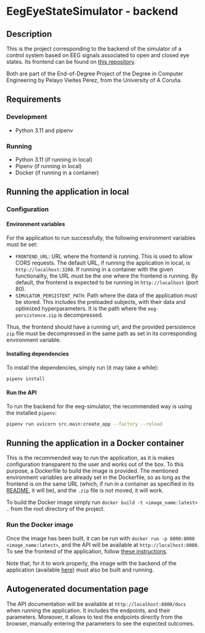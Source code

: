 # EegEyeStateSimulator - backend
## Description
This is the project corresponding to the backend of the simulator of a control system based on EEG
signals associated to open and closed eye states. Its frontend can be found on [this 
repository](https://github.com/pevipe/eeg-eye-state-simulator-frontend).

Both are part of the End-of-Degree Project of the Degree in Computer Engineering by Pelayo Vieites
Pérez, from the University of A Coruña. 


## Requirements
### Development
- Python 3.11 and pipenv

### Running
- Python 3.11 (if running in local)
- Pipenv (if running in local)
- Docker (if running in a container)

## Running the application in local
### Configuration
#### Environment variables
For the application to run successfully, the following environment variables must be set:
- `FRONTEND_URL`: URL where the frontend is running. This is used to allow CORS requests.
The default URL, if running the application in local, is `http://localhost:3200`. If running
in a container with the given functionality, the URL must be the one where the frontend is
running. By default, the frontend is expected to be running in `http://localhost` (port 80).
- `SIMULATOR_PERSISTENT_PATH`: Path where the data of the application must be stored. This 
includes the preloaded subjects, with their data and optimized hyperparameters. It is the
path where the `eeg-persistence.zip` is decompressed.

Thus, the frontend should have a running url, and the provided persistence `zip` file must
be decompressed in the same path as set in its corresponding environment variable.

#### Installing dependencies
To install the dependencies, simply run (it may take a while):
```bash
pipenv install
```

#### Run the API
To run the backend for the eeg-simulator, the recommended way is using the installed
`pipenv`:
```bash
pipenv run uvicorn src.main:create_app --factory --reload
```

## Running the application in a Docker container
This is the recommended way to run the application, as it is makes configuration transparent
to the user and works out of the box. To this purpose, a Dockerfile to build the image is provided.
The mentioned environment variables are already set in the Dockerfile, so as long as the frontend
is on the same URL (which, if run in a container as specified in its 
[README](https://github.com/pevipe/TFG_frontend/blob/main/README.md#run-the-project), it will be),
and the `.zip` file is not moved, it will work.

To build the Docker image simply run `docker build -t <image_name:latest> .` from the root 
directory of the project.

### Run the Docker image
Once the image has been built, it can be run with `docker run -p 8000:8000 <image_name:latest>`,
and the API will be available at `http://localhost:8000`. To see the frontend of the application, 
follow [these instructions](https://github.com/pevipe/TFG_frontend/blob/main/README.md#run-the-project).

Note that, for it to work properly, the image with the backend of the application (available 
[here](https://github.com/pevipe/eeg-eye-state-simulator-backend)) must also be built and running.

## Autogenerated documentation page
The API documentation will be available at `http://localhost:8000/docs` when running the application.
It includes the endpoints, and their parameters. Moreover, it allows to test the endpoints directly
from the browser, manually entering the parameters to see the expected outcomes.
